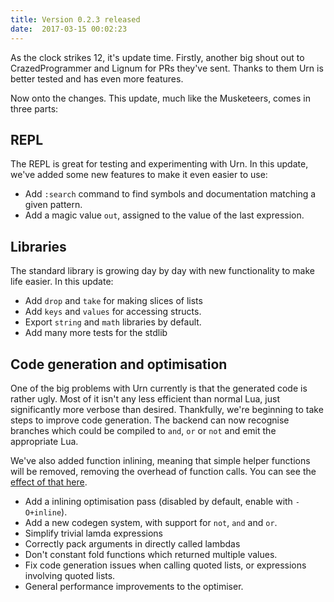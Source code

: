 ```yaml
---
title: Version 0.2.3 released
date:  2017-03-15 00:02:23
---
```


As the clock strikes 12, it's update time. Firstly, another big shout out to CrazedProgrammer and Lignum for PRs they've
sent. Thanks to them Urn is better tested and has even more features.

Now onto the changes. This update, much like the Musketeers, comes in three parts:

## REPL
The REPL is great for testing and experimenting with Urn. In this update, we've added some new features to make it even
easier to use:

 - Add `:search` command to find symbols and documentation matching a given pattern.
 - Add a magic value `out`, assigned to the value of the last expression.

## Libraries
The standard library is growing day by day with new functionality to make life easier. In this update:

 - Add `drop` and `take` for making slices of lists
 - Add `keys` and `values` for accessing structs.
 - Export `string` and `math` libraries by default.
 - Add many more tests for the stdlib

## Code generation and optimisation
One of the big problems with Urn currently is that the generated code is rather ugly. Most of it isn't any less
efficient than normal Lua, just significantly more verbose than desired. Thankfully, we're beginning to take steps to
improve code generation. The backend can now recognise branches which could be compiled to `and`, `or` or `not` and emit
the appropriate Lua.

We've also added function inlining, meaning that simple helper functions will be removed, removing the overhead of
function calls. You can see the [effect of that here][1].

 - Add a inlining optimisation pass (disabled by default, enable with `-O+inline`).
 - Add a new codegen system, with support for `not`, `and` and `or`.
 - Simplify trivial lamda expressions
 - Correctly pack arguments in directly called lambdas
 - Don't constant fold functions which returned multiple values.
 - Fix code generation issues when calling quoted lists, or expressions involving quoted lists.
 - General performance improvements to the optimiser.

[1]: https://github.com/SquidDev/urn/commit/6b4e03bdb5813bdf4f87deb2d69b0b85010fb167#diff-aa550db94636db0f2e030f86f4b5e0ca
